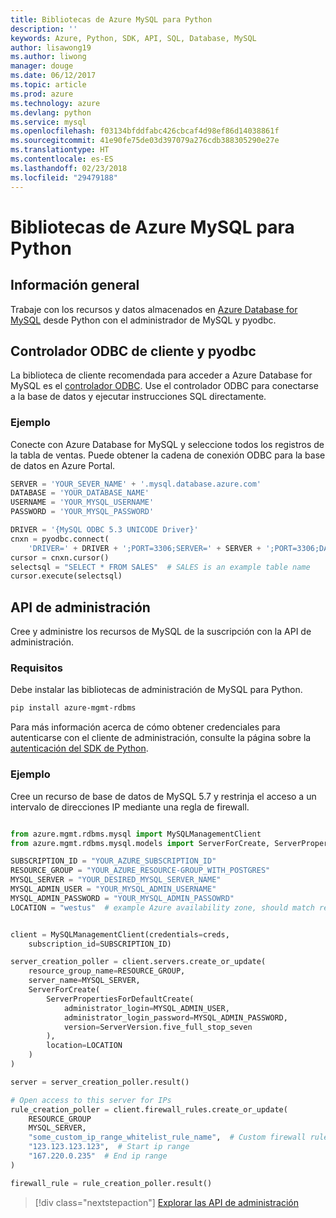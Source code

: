 ```yaml
---
title: Bibliotecas de Azure MySQL para Python
description: ''
keywords: Azure, Python, SDK, API, SQL, Database, MySQL
author: lisawong19
ms.author: liwong
manager: douge
ms.date: 06/12/2017
ms.topic: article
ms.prod: azure
ms.technology: azure
ms.devlang: python
ms.service: mysql
ms.openlocfilehash: f03134bfddfabc426cbcaf4d98ef86d14038861f
ms.sourcegitcommit: 41e90fe75de03d397079a276cdb388305290e27e
ms.translationtype: HT
ms.contentlocale: es-ES
ms.lasthandoff: 02/23/2018
ms.locfileid: "29479188"
---
```

# <a name="azure-mysql-libraries-for-python"></a>Bibliotecas de Azure MySQL para Python 

## <a name="overview"></a>Información general

Trabaje con los recursos y datos almacenados en [Azure Database for MySQL](/azure/mysql/overview) desde Python con el administrador de MySQL y pyodbc.

## <a name="client-odbc-driver-and-pyodbc"></a>Controlador ODBC de cliente y pyodbc

La biblioteca de cliente recomendada para acceder a Azure Database for MySQL es el [controlador ODBC](/azure/sql-database/sql-database-connect-query-python#install-the-python-and-database-communication-libraries). Use el controlador ODBC para conectarse a la base de datos y ejecutar instrucciones SQL directamente.

### <a name="example"></a>Ejemplo

Conecte con Azure Database for MySQL y seleccione todos los registros de la tabla de ventas. Puede obtener la cadena de conexión ODBC para la base de datos en Azure Portal.

```python
SERVER = 'YOUR_SEVER_NAME' + '.mysql.database.azure.com'
DATABASE = 'YOUR_DATABASE_NAME'
USERNAME = 'YOUR_MYSQL_USERNAME'
PASSWORD = 'YOUR_MYSQL_PASSWORD'

DRIVER = '{MySQL ODBC 5.3 UNICODE Driver}'
cnxn = pyodbc.connect(
    'DRIVER=' + DRIVER + ';PORT=3306;SERVER=' + SERVER + ';PORT=3306;DATABASE=' + DATABASE + ';UID=' + USERNAME + ';PWD=' + PASSWORD)
cursor = cnxn.cursor()
selectsql = "SELECT * FROM SALES"  # SALES is an example table name
cursor.execute(selectsql)
```

## <a name="management-api"></a>API de administración

Cree y administre los recursos de MySQL de la suscripción con la API de administración.

### <a name="requirements"></a>Requisitos
Debe instalar las bibliotecas de administración de MySQL para Python.
```bash
pip install azure-mgmt-rdbms
```

Para más información acerca de cómo obtener credenciales para autenticarse con el cliente de administración, consulte la página sobre la [autenticación del SDK de Python](https://docs.microsoft.com/python/azure/python-sdk-azure-authenticate).

### <a name="example"></a>Ejemplo

Cree un recurso de base de datos de MySQL 5.7 y restrinja el acceso a un intervalo de direcciones IP mediante una regla de firewall.

```python

from azure.mgmt.rdbms.mysql import MySQLManagementClient
from azure.mgmt.rdbms.mysql.models import ServerForCreate, ServerPropertiesForDefaultCreate, ServerVersion

SUBSCRIPTION_ID = "YOUR_AZURE_SUBSCRIPTION_ID"
RESOURCE_GROUP = "YOUR_AZURE_RESOURCE-GROUP_WITH_POSTGRES"
MYSQL_SERVER = "YOUR_DESIRED_MYSQL_SERVER_NAME"
MYSQL_ADMIN_USER = "YOUR_MYSQL_ADMIN_USERNAME"
MYSQL_ADMIN_PASSWORD = "YOUR_MYSQL_ADMIN_PASSOWRD"
LOCATION = "westus"  # example Azure availability zone, should match resource group


client = MySQLManagementClient(credentials=creds,
    subscription_id=SUBSCRIPTION_ID)

server_creation_poller = client.servers.create_or_update(
    resource_group_name=RESOURCE_GROUP,
    server_name=MYSQL_SERVER,
    ServerForCreate(
        ServerPropertiesForDefaultCreate(
            administrator_login=MYSQL_ADMIN_USER,
            administrator_login_password=MYSQL_ADMIN_PASSWORD,
            version=ServerVersion.five_full_stop_seven
        ),
        location=LOCATION
    )
)

server = server_creation_poller.result()

# Open access to this server for IPs
rule_creation_poller = client.firewall_rules.create_or_update(
    RESOURCE_GROUP
    MYSQL_SERVER,
    "some_custom_ip_range_whitelist_rule_name",  # Custom firewall rule name
    "123.123.123.123",  # Start ip range
    "167.220.0.235"  # End ip range
)

firewall_rule = rule_creation_poller.result()
```

> [!div class="nextstepaction"]
> [Explorar las API de administración](/python/api/overview/azure/mysql/management)